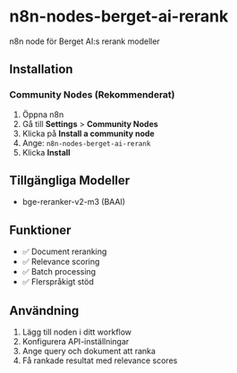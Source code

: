 # n8n-nodes-berget-ai-rerank

n8n node för Berget AI:s rerank modeller

## Installation

### Community Nodes (Rekommenderat)

1. Öppna n8n
2. Gå till **Settings** > **Community Nodes**
3. Klicka på **Install a community node**  
4. Ange: `n8n-nodes-berget-ai-rerank`
5. Klicka **Install**

## Tillgängliga Modeller

- bge-reranker-v2-m3 (BAAI)

## Funktioner

- ✅ Document reranking
- ✅ Relevance scoring
- ✅ Batch processing
- ✅ Flerspråkigt stöd

## Användning

1. Lägg till noden i ditt workflow
2. Konfigurera API-inställningar
3. Ange query och dokument att ranka
4. Få rankade resultat med relevance scores
